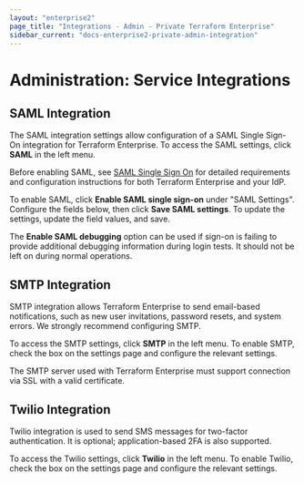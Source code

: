```yaml
---
layout: "enterprise2"
page_title: "Integrations - Admin - Private Terraform Enterprise"
sidebar_current: "docs-enterprise2-private-admin-integration"
---
```


# Administration: Service Integrations

## SAML Integration

The SAML integration settings allow configuration of a SAML Single Sign-On integration for Terraform Enterprise. To access the SAML settings, click **SAML** in the left menu.

Before enabling SAML, see [SAML Single Sign On](../../saml/index.html) for detailed requirements and configuration instructions for both Terraform Enterprise and your IdP.

To enable SAML, click **Enable SAML single sign-on** under "SAML Settings". Configure the fields below, then click **Save SAML settings**. To update the settings, update the field values, and save.

The **Enable SAML debugging** option can be used if sign-on is failing to provide additional debugging information during login tests. It should not be left on during normal operations.

## SMTP Integration

SMTP integration allows Terraform Enterprise to send email-based notifications, such as new user invitations, password resets, and system errors. We strongly recommend configuring SMTP. 

To access the SMTP settings, click **SMTP** in the left menu. To enable SMTP, check the box on the settings page and configure the relevant settings.

The SMTP server used with Terraform Enterprise must support connection via SSL with a valid certificate.

## Twilio Integration

Twilio integration is used to send SMS messages for two-factor authentication. It is optional; application-based 2FA is also supported.

To access the Twilio settings, click **Twilio** in the left menu. To enable Twilio, check the box on the settings page and configure the relevant settings.